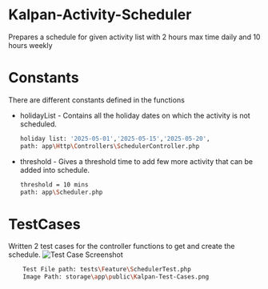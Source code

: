 # Kalpan-Activity-Scheduler
Prepares a schedule for given activity list  with 2 hours max time daily and 10 hours weekly 

# Constants
There are different constants defined in the functions 
 - holidayList - Contains all the holiday dates on which the activity is not scheduled.
    ```bash
    holiday list: '2025-05-01','2025-05-15','2025-05-20',
    path: app\Http\Controllers\SchedulerController.php

 - threshold - Gives a threshold time to add few more activity that can be added into schedule.
    ```bash
    threshold = 10 mins
    path: app\Scheduler.php

# TestCases
Written 2 test cases for the controller functions to get and create the schedule.
![Test Case Screenshot](./public/images/Kalpan-Test-Cases.png)
```bash
    Test File path: tests\Feature\SchedulerTest.php
    Image Path: storage\app\public\Kalpan-Test-Cases.png